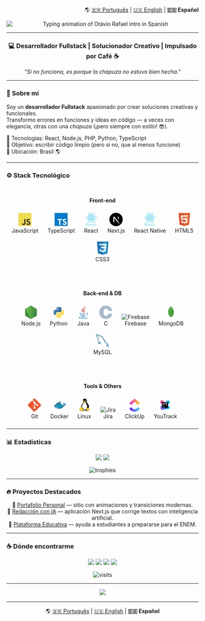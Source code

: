 <p align="right">
  🌎 
  <a href="README.md">🇧🇷 Português</a> |
  <a href="README.en.md">🇺🇸 English</a> |
  <strong>🇪🇸 Español</strong>
</p>

<!-- Banner principal - Espanhol -->
<p align="center" style="width: 100%;">
  <img 
    src="https://readme-typing-svg.herokuapp.com?font=Fira+Code&weight=600&size=28&duration=2500&pause=1000&color=8A2BE2&center=true&vCenter=true&repeat=true&width=900&lines=¡Hola!+Soy+Otávio+Rafael+👋;Desarrollador+Fullstack+%7C+Entusiasta+Tech;Café+%2B+Código+%3D+Vida;Si+no+funciona...+usa+una+gambiarra!" 
    alt="Typing animation of Otávio Rafael intro in Spanish"
    style="max-width: 100%; height: auto; display: block;"
  />
</p>

---

<h3 align="center">💻 Desarrollador Fullstack | Solucionador Creativo | Impulsado por Café ☕</h3>

<p align="center">
  <em>"Si no funciona, es porque la chapuza no estuvo bien hecha."</em>
</p>

---

### 🚀 Sobre mí  
Soy un **desarrollador Fullstack** apasionado por crear soluciones creativas y funcionales.  
Transformo errores en funciones y ideas en código — a veces con elegancia, otras con una *chapuza* (¡pero siempre con estilo! 😎).  

🧩 Tecnologías: React, Node.js, PHP, Python, TypeScript  
🎯 Objetivo: escribir código limpio (pero si no, que al menos funcione)  
📍 Ubicación: Brasil 🌎  

---

### ⚙️ Stack Tecnológico
<div align="center"><br>

<!-- Front-end -->
<p><b>Front-end</b></p>
<figure style="display:inline-block; margin:10px; text-align:center;">
  <img alt="Js" height="35" src="https://raw.githubusercontent.com/devicons/devicon/master/icons/javascript/javascript-original.svg">
  <figcaption>JavaScript</figcaption>
</figure>
<figure style="display:inline-block; margin:10px; text-align:center;">
  <img alt="Ts" height="35" src="https://raw.githubusercontent.com/devicons/devicon/master/icons/typescript/typescript-original.svg">
  <figcaption>TypeScript</figcaption>
</figure>
<figure style="display:inline-block; margin:10px; text-align:center;">
  <img alt="React" height="35" src="https://raw.githubusercontent.com/devicons/devicon/master/icons/react/react-original-wordmark.svg">
  <figcaption>React</figcaption>
</figure>
<figure style="display:inline-block; margin:10px; text-align:center;">
  <img alt="Nextjs" height="35" src="https://raw.githubusercontent.com/devicons/devicon/master/icons/nextjs/nextjs-original.svg">
  <figcaption>Next.js</figcaption>
</figure>
<figure style="display:inline-block; margin:10px; text-align:center;">
  <img alt="React Native" height="35" src="https://raw.githubusercontent.com/devicons/devicon/master/icons/react/react-original-wordmark.svg">
  <figcaption>React Native</figcaption>
</figure>
<figure style="display:inline-block; margin:10px; text-align:center;">
  <img alt="HTML" height="35" src="https://raw.githubusercontent.com/devicons/devicon/master/icons/html5/html5-original.svg">
  <figcaption>HTML5</figcaption>
</figure>
<figure style="display:inline-block; margin:10px; text-align:center;">
  <img alt="CSS" height="35" src="https://raw.githubusercontent.com/devicons/devicon/master/icons/css3/css3-original.svg">
  <figcaption>CSS3</figcaption>
</figure>

<br><br>

<!-- Back-end & DB -->
<p><b>Back-end & DB</b></p>
<figure style="display:inline-block; margin:10px; text-align:center;">
  <img alt="Nodejs" height="35" src="https://raw.githubusercontent.com/devicons/devicon/master/icons/nodejs/nodejs-original.svg">
  <figcaption>Node.js</figcaption>
</figure>
<figure style="display:inline-block; margin:10px; text-align:center;">
  <img alt="Python" height="35" src="https://raw.githubusercontent.com/devicons/devicon/master/icons/python/python-original.svg">
  <figcaption>Python</figcaption>
</figure>
<figure style="display:inline-block; margin:10px; text-align:center;">
  <img alt="Java" height="35" src="https://raw.githubusercontent.com/devicons/devicon/master/icons/java/java-original.svg">
  <figcaption>Java</figcaption>
</figure>
<figure style="display:inline-block; margin:10px; text-align:center;">
  <img alt="C" height="35" src="https://raw.githubusercontent.com/devicons/devicon/master/icons/c/c-original.svg">
  <figcaption>C</figcaption>
</figure>
<figure style="display:inline-block; margin:10px; text-align:center;">
  <img alt="Firebase" height="35" src="https://www.vectorlogo.zone/logos/firebase/firebase-icon.svg">
  <figcaption>Firebase</figcaption>
</figure>
<figure style="display:inline-block; margin:10px; text-align:center;">
  <img alt="MongoDB" height="35" src="https://raw.githubusercontent.com/devicons/devicon/master/icons/mongodb/mongodb-original.svg">
  <figcaption>MongoDB</figcaption>
</figure>
<figure style="display:inline-block; margin:10px; text-align:center;">
  <img alt="MySQL" height="35" src="https://raw.githubusercontent.com/devicons/devicon/master/icons/mysql/mysql-original.svg">
  <figcaption>MySQL</figcaption>
</figure>

<br><br>

<!-- Tools & Others -->
<p><b>Tools & Others</b></p>
<figure style="display:inline-block; margin:10px; text-align:center;">
  <img alt="Git" height="35" src="https://raw.githubusercontent.com/devicons/devicon/master/icons/git/git-original.svg">
  <figcaption>Git</figcaption>
</figure>
<figure style="display:inline-block; margin:10px; text-align:center;">
  <img alt="Docker" height="35" src="https://raw.githubusercontent.com/devicons/devicon/master/icons/docker/docker-original.svg">
  <figcaption>Docker</figcaption>
</figure>
<figure style="display:inline-block; margin:10px; text-align:center;">
  <img alt="Linux" height="35" src="https://raw.githubusercontent.com/devicons/devicon/master/icons/linux/linux-original.svg">
  <figcaption>Linux</figcaption>
</figure>
<figure style="display:inline-block; margin:10px; text-align:center;">
  <img alt="Jira" height="35" src="https://cdn.worldvectorlogo.com/logos/jira-3.svg">
  <figcaption>Jira</figcaption>
</figure>
<figure style="display:inline-block; margin:10px; text-align:center;">
  <img alt="ClickUp" height="35" src="./icons/clickuup.svg">
  <figcaption>ClickUp</figcaption>
</figure>
<figure style="display:inline-block; margin:10px; text-align:center;">
  <img alt="YouTrack" height="35" src="./icons/JBYOUTRACK-2.png">
  <figcaption>YouTrack</figcaption>
</figure>

</div>

---

### 📊 Estadísticas
<p align="center">
  <img height="165em" src="https://github-readme-stats.vercel.app/api?username=rafaelxulipa&show_icons=true&theme=tokyonight&include_all_commits=true&count_private=true&cache_seconds=7200"/>
  <img height="165em" src="https://github-readme-stats.vercel.app/api/top-langs/?username=rafaelxulipa&layout=compact&langs_count=7&theme=tokyonight&cache_seconds=7200"/>
</p>

<p align="center">
  <img src="https://github-profile-trophy.vercel.app/?username=rafaelxulipa&theme=tokyonight&no-frame=true&margin-w=10" alt="trophies"/>
</p>

---

### 🔥 Proyectos Destacados
<p align="center">
  🚀 <a href="https://portfolio.or.app.br/">Portafolio Personal</a> — sitio con animaciones y transiciones modernas.<br>
  🧩 <a href="https://redacao-ai.or.app.br/">Redacción con IA</a> — aplicación Next.js que corrige textos con inteligencia artificial.<br>
  📱 <a href="https://matematica.or.app.br/">Plataforma Educativa</a> — ayuda a estudiantes a prepararse para el ENEM.
</p>

---

### ☕ Dónde encontrarme
<div align="center"> 
  <a href="https://www.youtube.com/channel/UCQMPI26g2FawE2TnjR6P1Mg" target="_blank"><img src="https://img.shields.io/badge/YouTube-FF0000?style=for-the-badge&logo=youtube&logoColor=white"></a>
  <a href="https://instagram.com/rafaelxulipa" target="_blank"><img src="https://img.shields.io/badge/-Instagram-%23E4405F?style=for-the-badge&logo=instagram&logoColor=white"></a>
  <a href="mailto:rafael2104@gmail.com"><img src="https://img.shields.io/badge/-Gmail-%23333?style=for-the-badge&logo=gmail&logoColor=white"></a>
  <a href="https://www.linkedin.com/in/otaviorafaelarruda/" target="_blank"><img src="https://img.shields.io/badge/-LinkedIn-%230077B5?style=for-the-badge&logo=linkedin&logoColor=white"></a> 
</div>

<p align="center">
  <img src="https://komarev.com/ghpvc/?username=rafaelxulipa&color=8A2BE2" alt="visits" />
</p>

---

<div align="center">
  <img src="https://readme-typing-svg.herokuapp.com?font=Fira+Code&size=22&duration=3000&pause=1000&color=9370DB&center=true&vCenter=true&width=600&lines=Código.+Depura.+Repite.+💡;No+hay+bugs,+solo+funciones+no+documentadas.">
</div>

---

<p align="center">
  🌎 
  <a href="README.md">🇧🇷 Português</a> |
  <a href="README.en.md">🇺🇸 English</a> |
  <strong>🇪🇸 Español</strong>
</p>
